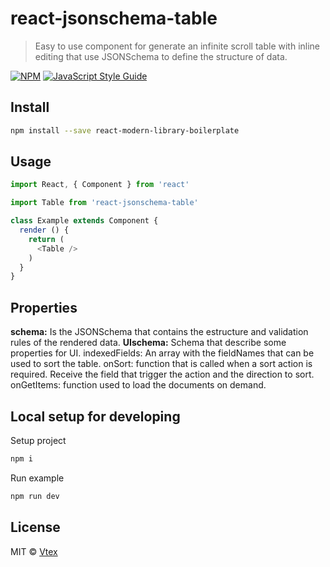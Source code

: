
# react-jsonschema-table

> Easy to use component for generate an infinite scroll table with inline editing that use JSONSchema to define the structure of data.

[![NPM](https://img.shields.io/npm/v/react-modern-library-boilerplate.svg)](https://www.npmjs.com/package/react-modern-library-boilerplate) [![JavaScript Style Guide](https://img.shields.io/badge/code_style-standard-brightgreen.svg)](https://standardjs.com)

## Install

```bash
npm install --save react-modern-library-boilerplate
```

## Usage

```js
import React, { Component } from 'react'

import Table from 'react-jsonschema-table'

class Example extends Component {
  render () {
    return (
      <Table />
    )
  }
}
```
## Properties

**schema:** Is the JSONSchema that contains the estructure and validation rules of the rendered data.
**UIschema:** Schema that describe some properties for UI.
indexedFields: An array with the fieldNames that can be used to sort the table.
onSort: function that is called when a sort action is required. Receive the field that trigger the action and the direction to sort.
onGetItems: function used to load the documents on demand.

## Local setup for developing

Setup project

```bash
npm i
```

Run example

```bash
npm run dev
```

## License

MIT © [Vtex](https://github.com/transitive-bullshit)
